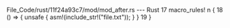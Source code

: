 File_Code/rust/11f24a93c7/mod/mod_after.rs --- Rust
                                                                                                                                                            17 macro_rules! n {
                                                                                                                                                            18     () => { unsafe { asm!(include_str!("file.txt")); } }
                                                                                                                                                            19 }

